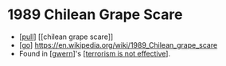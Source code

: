# 1989 Chilean Grape Scare

- [[pull]] [[chilean grape scare]]
- [[go]] https://en.wikipedia.org/wiki/1989_Chilean_grape_scare
- Found in [[gwern]]'s [[terrorism is not effective]].


[//begin]: # "Autogenerated link references for markdown compatibility"
[pull]: pull "Pull"
[go]: go "Go"
[gwern]: gwern "Gwern"
[terrorism is not effective]: terrorism-is-not-effective "Terrorism Is Not Effective"
[//end]: # "Autogenerated link references"